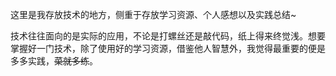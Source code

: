 这里是我存放技术的地方，侧重于存放学习资源、个人感想以及实践总结~  

技术往往面向的是实际的应用，不论是打螺丝还是敲代码，纸上得来终觉浅。想要掌握好一门技术，除了使用好的学习资源，借鉴他人智慧外，我觉得最重要的便是多多实践，~~菜就多练~~。

